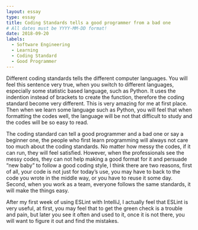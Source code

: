 ```yaml
---
layout: essay
type: essay
title: Coding Standards tells a good programmer from a bad one
# All dates must be YYYY-MM-DD format!
date: 2018-09-20
labels:
  - Software Engineering
  - Learning
  - Coding Standard
  - Good Programmer
---
```



Different coding standards tells the different computer languages. You will feel this sentence very true, when you switch to different languages, especially some statistic based language, such as Python. It uses the indention instead of brackets to create the function, therefore the coding standard become very different. This is very amazing for me at first place. Then when we learn some language such as Python, you will feel that when formatting the codes well, the language will be not that difficult to study and the codes will be so easy to read.

The coding standard can tell a good programmer and a bad one or say a beginner one, the people who first learn programming will always not care too much about the coding standards. No matter how messy the codes, if it can run, they will feel satisfied. However, when the professionals see the messy codes, they can not help making a good format for it and persuade “new baby” to follow a good coding style, I think there are two reasons, first of all,  your code is not just for today’s use, you may have to back to the code you wrote in the middle way, or you have to reuse it some day. Second, when you work as a team, everyone follows the same standards, it will make the things easy.

After my first week of using ESLint with IntelliJ, I actually feel that ESLint is very useful, at first, you may feel that to get the green check is a trouble and pain, but later you see it often and used to it, once it is not there, you will want to figure it out and find the mistakes.


